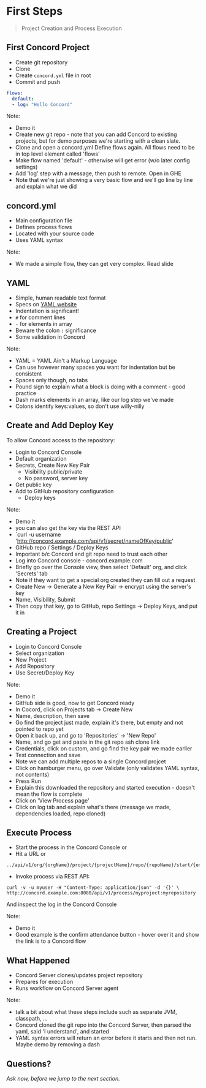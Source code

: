 # First Steps

> Project Creation and Process Execution

<!--- vertical -->

## First Concord Project

- Create git repository
- Clone
- Create `concord.yml` file in root
- Commit and push

```yaml
flows:
  default:
  - log: "Hello Concord"
```

Note:
- Demo it
- Create new git repo - note that you can add Concord to existing projects, but for demo purposes we're starting with a clean slate.
- Clone and open a concord.yml
Define flows again. All flows need to be in top level element called 'flows'
- Make flow named 'default' - otherwise will get error (w/o later config settings)
- Add 'log' step with a message, then push to remote. Open in GHE
- Note that we're just showing a very basic flow and we'll go line by line and explain what we did

<!--- vertical -->

## concord.yml

- Main configuration file
- Defines process flows
- Located with your source code
- Uses YAML syntax

Note:
- We made a simple flow, they can get very complex. Read slide

<!--- vertical -->

## YAML

- Simple, human readable text format
- Specs on [YAML website](http://www.yaml.org/)
- Indentation is significant!
- `#` for comment lines
- `-` for elements in array
- Beware the colon `:` significance
- Some validation in Concord

Note:
- YAML = YAML Ain't a Markup Language
- Can use however many spaces you want for indentation but be consistent
- Spaces only though, no tabs
- Pound sign to explain what a block is doing with a comment - good practice
- Dash marks elements in an array, like our log step we've made
- Colons identify keys:values, so don't use willy-nilly

<!--- vertical -->

## Create and Add Deploy Key

To allow Concord access to the repository:

- Login to Concord Console
- Default organization
- Secrets, Create New Key Pair
  - Visibility public/private
  - No password, server key
- Get public key
- Add to GitHub repository configuration
  - Deploy keys

Note:
- Demo it
- you can also get the key via the REST API
- `curl -u username 'http://concord.example.com/api/v1/secret/nameOfKey/public'
- GitHub repo / Settings / Deploy Keys
- Important b/c Concord and git repo need to trust each other
- Log into Concord console - concord.example.com
- Briefly go over the Console view, then select 'Default' org, and click 'Secrets' tab
- Note if they want to get a special org created they can fill out a request
- Create New -> Generate a New Key Pair -> encrypt using the server's key
- Name, Visibility, Submit
- Then copy that key, go to GitHub, repo Settings -> Deploy Keys, and put it in

<!--- vertical -->

## Creating a Project

- Login to Concord Console
- Select organization
- New Project
- Add Repository
- Use Secret/Deploy Key

Note:
- Demo it
- GitHub side is good, now to get Concord ready
- In Cocord, click on Projects tab -> Create New
- Name, description, then save
- Go find the project just made, explain it's there, but empty and not pointed to repo yet
- Open it back up, and go to 'Repositories' -> 'New Repo'
- Name, and go get and paste in the git repo ssh clone link
- Credentials, click on custom, and go find the key pair we made earlier
- Test connection and save
- Note we can add multiple repos to a single Concord projcet
- Click on hamburger menu, go over Validate (only validates YAML syntax, not contents)
- Press Run
- Explain this downloaded the repository and started execution - doesn't mean the flow is complete
- Click on 'View Process page'
- Click on log tab and explain what's there (message we made, dependencies loaded, repo cloned)

<!--- vertical -->

## Execute Process

- Start the process in the Concord Console or
- Hit a URL or

```
../api/v1/org/{orgName}/project/{projectName}/repo/{repoName}/start/{entryPoint}`
```

-  Invoke process via REST API:

```
curl -v -u myuser -H "Content-Type: application/json" -d '{}' \
http://concord.example.com:8080/api/v1/process/myproject:myrepository
```

And inspect the log in the Concord Console

Note:
- Demo it
- Good example is the confirm attendance button - hover over it and show the link is to a Concord flow

<!--- vertical -->

## What Happened

- Concord Server clones/updates project repository
- Prepares for execution
- Runs workflow on Concord Server agent

Note:
- talk a bit about what these steps include such as separate JVM, classpath, ...
- Concord cloned the git repo into the Concord Server, then parsed the yaml, said 'I understand', and started
- YAML syntax errors will return an error before it starts and then not run. Maybe demo by removing a dash

<!--- vertical -->

## Questions?

<em class="yellow">Ask now, before we jump to the next section.</em>

